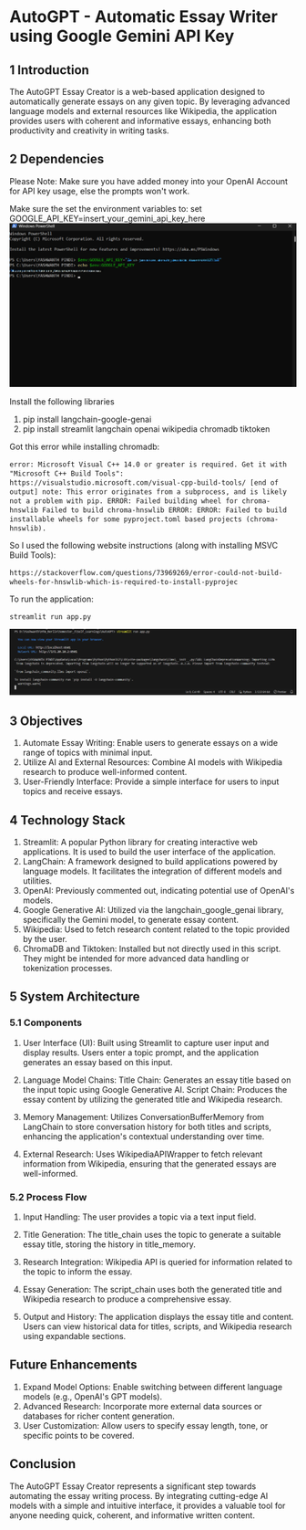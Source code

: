 # AutoGPT - Automatic Essay Writer using Google Gemini API Key

## 1 Introduction
The AutoGPT Essay Creator is a web-based application designed to automatically generate essays on any given topic. By leveraging advanced language models and external resources like Wikipedia, the application provides users with coherent and informative essays, enhancing both productivity and creativity in writing tasks.

## 2 Dependencies
Please Note: Make sure you have added money into your OpenAI Account for API key usage, else the prompts won't work.

Make sure the set the environment variables to:
set GOOGLE_API_KEY=insert_your_gemini_api_key_here
![Setting the Environment Variable in your PC](https://github.com/pyashwanth32/AutoGPT/blob/main/Additional_Pictures/Environment_Variable_Setting_terminal.png)

Install the following libraries
1. pip install langchain-google-genai
2. pip install streamlit langchain openai wikipedia chromadb tiktoken

Got this error while installing chromadb:
```
error: Microsoft Visual C++ 14.0 or greater is required. Get it with "Microsoft C++ Build Tools": 
https://visualstudio.microsoft.com/visual-cpp-build-tools/ [end of output] note: This error originates from a subprocess, and is likely not a problem with pip. ERROR: Failed building wheel for chroma-hnswlib Failed to build chroma-hnswlib ERROR: ERROR: Failed to build installable wheels for some pyproject.toml based projects (chroma-hnswlib).
```
So I used the following website instructions (along with installing MSVC Build Tools):
```
https://stackoverflow.com/questions/73969269/error-could-not-build-wheels-for-hnswlib-which-is-required-to-install-pyprojec
```

To run the application:
```
streamlit run app.py
```
![Setting the Environment Variable in your PC](https://github.com/pyashwanth32/AutoGPT/blob/main/Additional_Pictures/Starting_Streamlit_App.png)

## 3 Objectives
1. Automate Essay Writing: Enable users to generate essays on a wide range of topics with minimal input.
2. Utilize AI and External Resources: Combine AI models with Wikipedia research to produce well-informed content.
3. User-Friendly Interface: Provide a simple interface for users to input topics and receive essays.

## 4 Technology Stack
1. Streamlit: A popular Python library for creating interactive web applications. It is used to build the user interface of the application.
2. LangChain: A framework designed to build applications powered by language models. It facilitates the integration of different models and utilities.
3. OpenAI: Previously commented out, indicating potential use of OpenAI's models.
4. Google Generative AI: Utilized via the langchain_google_genai library, specifically the Gemini model, to generate essay content.
5. Wikipedia: Used to fetch research content related to the topic provided by the user.
6. ChromaDB and Tiktoken: Installed but not directly used in this script. They might be intended for more advanced data handling or tokenization processes.

## 5 System Architecture
### 5.1 Components
1. User Interface (UI): 
    Built using Streamlit to capture user input and display results.
    Users enter a topic prompt, and the application generates an essay based on this input.

2. Language Model Chains:
    Title Chain: Generates an essay title based on the input topic using Google Generative AI.
    Script Chain: Produces the essay content by utilizing the generated title and Wikipedia research.

3. Memory Management:
    Utilizes ConversationBufferMemory from LangChain to store conversation history for both titles and scripts, enhancing the application's contextual understanding over time.

4. External Research:
    Uses WikipediaAPIWrapper to fetch relevant information from Wikipedia, ensuring that the generated essays are well-informed.

### 5.2 Process Flow
1. Input Handling:
    The user provides a topic via a text input field.

2. Title Generation:
    The title_chain uses the topic to generate a suitable essay title, storing the history in title_memory.

3. Research Integration:
    Wikipedia API is queried for information related to the topic to inform the essay.

4. Essay Generation:
    The script_chain uses both the generated title and Wikipedia research to produce a comprehensive essay.

5. Output and History:
    The application displays the essay title and content.
    Users can view historical data for titles, scripts, and Wikipedia research using expandable sections.

## Future Enhancements
1. Expand Model Options: Enable switching between different language models (e.g., OpenAI's GPT models).
2. Advanced Research: Incorporate more external data sources or databases for richer content generation.
3. User Customization: Allow users to specify essay length, tone, or specific points to be covered.

## Conclusion
The AutoGPT Essay Creator represents a significant step towards automating the essay writing process. By integrating cutting-edge AI models with a simple and intuitive interface, it provides a valuable tool for anyone needing quick, coherent, and informative written content.
